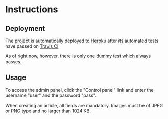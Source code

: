 # Instructions

## Deployment

The project is automatically deployed to [Heroku](https://safe-sands-19273.herokuapp.com/) after its automated tests have passed on [Travis CI](https://travis-ci.org/lewisohn/newNews).

As of right now, however, there is only one dummy test which always passes.

## Usage

To access the admin panel, click the "Control panel" link and enter the username "user" and the password "pass".

When creating an article, all fields are mandatory. Images must be of JPEG or PNG type and no larger than 1024 KB.